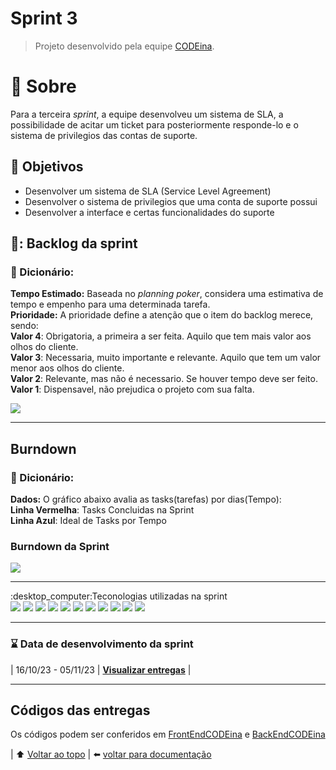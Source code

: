 # Sprint 3 <a name = 'topo'></a>
> Projeto desenvolvido pela equipe <a href='https://github.com/CODE1na'>CODEina</a>.
# :scroll: Sobre<a name = 'sobre'></a>
Para a terceira *sprint*, a equipe desenvolveu um sistema de SLA, a possibilidade de acitar um ticket para posteriormente responde-lo e o sistema de privilegios das contas de suporte.


## :round_pushpin: Objetivos
- Desenvolver um sistema de SLA (Service Level Agreement)
- Desenvolver o sistema de privilegios que uma conta de suporte possui
- Desenvolver a interface e certas funcionalidades do suporte

  
## 📑: Backlog da sprint
### :open_book: Dicionário:
**Tempo Estimado:** Baseada no *planning poker*, considera uma estimativa de tempo e empenho para uma determinada tarefa.<br>
**Prioridade:** A prioridade define a atenção que o item do backlog merece, sendo: 
<br>**Valor 4**: Obrigatoria, a primeira a ser feita. Aquilo que tem mais valor aos olhos do cliente.
<br>**Valor 3**: Necessaria, muito importante e relevante. Aquilo que tem um valor menor aos olhos do cliente.
<br>**Valor 2**: Relevante, mas não é necessario. Se houver tempo deve ser feito.
<br>**Valor 1**: Dispensavel, não prejudica o projeto com sua falta.

<img src='https://github.com/CODE1na/BetterCallUs/blob/Sprint03/doc/Backlog%20Sprint03.PNG'>
<hr>

##  Burndown 
### :open_book: Dicionário:
**Dados:** O gráfico abaixo avalia as tasks(tarefas) por dias(Tempo): 
<br>**Linha Vermelha**: Tasks Concluidas na Sprint
<br>**Linha Azul**: Ideal de Tasks por Tempo

### Burndown da Sprint
<img src='https://github.com/CODE1na/BetterCallUs/blob/main/documents/imgs/Burndown%20Sprint03.PNG'>

<hr>
 :desktop_computer:Teconologias utilizadas na sprint
<br>
<img src='https://img.shields.io/badge/Adobe%20Photoshop-31A8FF?style=for-the-badge&logo=Adobe%20Photoshop&logoColor=black'> <img src='https://img.shields.io/badge/Figma-F24E1E?style=for-the-badge&logo=figma&logoColor=white'> <img src='https://img.shields.io/badge/GitHub-100000?style=for-the-badge&logo=github&logoColor=white'> <img src='https://img.shields.io/badge/Discord-5865F2?style=for-the-badge&logo=discord&logoColor=white'> <img src='https://img.shields.io/badge/Slack-4A154B?style=for-the-badge&logo=slack&logoColor=white'> <img src='https://img.shields.io/badge/JavaScript-323330?style=for-the-badge&logo=javascript&logoColor=F7DF1E'> <img src='https://img.shields.io/badge/TypeScript-007ACC?style=for-the-badge&logo=typescript&logoColor=white'> <img src='https://img.shields.io/badge/HTML5-E34F26?style=for-the-badge&logo=html5&logoColor=white'> <img src='https://img.shields.io/badge/CSS3-1572B6?style=for-the-badge&logo=css3&logoColor=white'> <img src='https://img.shields.io/badge/MySQL-005C84?style=for-the-badge&logo=mysql&logoColor=white'> <img src='https://img.shields.io/badge/React-20232A?style=for-the-badge&logo=react&logoColor=61DAFB'>

<hr>

### :hourglass: Data de desenvolvimento da sprint
| 16/10/23 - 05/11/23 | **<a href='https://github.com/CODE1na/BetterCallUs-Doc/tree/main#projeto'>Visualizar entregas**</a> |

<hr>

## Códigos das entregas
Os códigos podem ser conferidos em <a href='https://github.com/CODE1na/BetterCallUs/tree/frontend-codeina'>FrontEndCODEina</a> e <a href='https://github.com/CODE1na/BetterCallUs/tree/backend-codeina'>BackEndCODEina</a>

| :arrow_up: [Voltar ao topo](#topo) | :arrow_left: [voltar para documentação](https://github.com/CODE1na/BetterCallUs-Doc)
